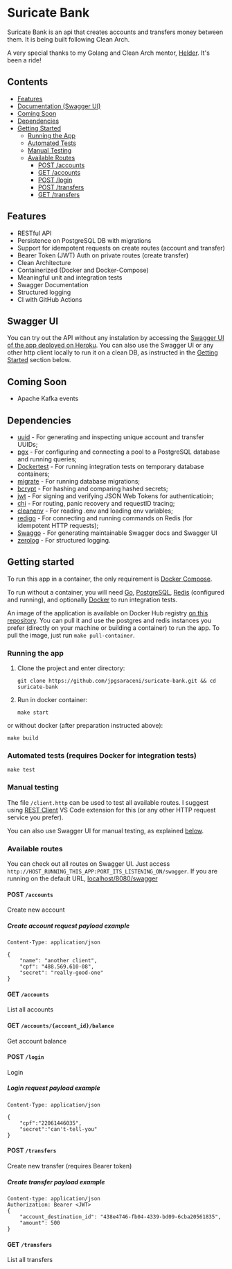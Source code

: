 # Suricate Bank

Suricate Bank is an api that creates accounts and transfers money between them. It is being built following Clean Arch.

A very special thanks to my Golang and Clean Arch mentor, [Helder](https://github.com/helder-jaspion). It's been a ride!

## Contents

* [Features](#features)
* [Documentation (Swagger UI)](#swagger-ui)
* [Coming Soon](#coming-soon)
* [Dependencies](#dependencies)
* [Getting Started](#getting-started)
  * [Running the App](#running-the-app)
  * [Automated Tests](#automated-tests-requires-docker-for-integration-tests)
  * [Manual Testing](#manual-testing)
  * [Available Routes](#available-routes)
    * [POST /accounts](#post-accounts)
    * [GET /accounts](#get-accounts)
    * [POST /login](#post-login)
    * [POST /transfers](#post-transfers)
    * [GET /transfers](#get-transfers)

## Features

* RESTful API
* Persistence on PostgreSQL DB with migrations
* Support for idempotent requests on create routes (account and transfer)
* Bearer Token (JWT) Auth on private routes (create transfer)
* Clean Architecture
* Containerized (Docker and Docker-Compose)
* Meaningful unit and integration tests
* Swagger Documentation
* Structured logging
* CI with GitHub Actions

## Swagger UI

You can try out the API without any instalation by accessing the [Swagger UI of the app deployed on Heroku](https://suricate-bank.herokuapp.com/swagger/index.html).
You can also use the Swagger UI or any other http client locally to run it on a clean DB, as instructed in the [Getting Started](#getting-started) section below.

## Coming Soon

* Apache Kafka events

## Dependencies

* [uuid](https://github.com/google/uuid) - For generating and inspecting unique account and transfer UUIDs;
* [pgx](https://github.com/jackc/pgx) - For configuring and connecting a pool to a PostgreSQL database and running queries;
* [Dockertest](https://github.com/ory/dockertest) - For running integration tests on temporary database containers;
* [migrate](github.com/golang-migrate/migrate) - For running database migrations;
* [bcrypt](https://golang.org/x/crypto/bcrypt) - For hashing and comparing hashed secrets;
* [jwt](github.com/golang-jwt/jwt/v4) - For signing and verifying JSON Web Tokens for authenticatioin;
* [chi](github.com/go-chi/chi) - For routing, panic recovery and requestID tracing;
* [cleanenv](github.com/ilyakaznacheev/cleanenv) - For reading .env and loading env variables;
* [redigo](github.com/gomodule/redigo) - For connecting and running commands on Redis (for idempotent HTTP requests);
* [Swaggo](https://github.com/swaggo) - For generating maintainable Swagger docs and Swagger UI
* [zerolog](https://github.com/rs/zerolog) - For structured logging.

## Getting started

To run this app in a container, the only requirement is [Docker Compose](https://docs.docker.com/compose/install/).

To run without a container, you will need [Go](https://go.dev/doc/install), [PostgreSQL](https://www.postgresql.org/download/), [Redis](https://redis.io/topics/quickstart) (configured and running), and optionally [Docker](https://docs.docker.com/get-docker/) to run integration tests.

An image of the application is available on Docker Hub registry [on this repository](https://hub.docker.com/r/saraceni/suricate-bank). You can pull it and use the postgres and redis instances you prefer (directly on your machine or building a container) to run the app. To pull the image, just run `make pull-container`.

### Running the app

1. Clone the project and enter directory:

    ```shell
    git clone https://github.com/jpgsaraceni/suricate-bank.git && cd suricate-bank
    ```

2. Run in docker container:

    ```shell
    make start
    ```

or without docker (after preparation instructed above):

```shell
make build
```

### Automated tests (requires Docker for integration tests)

```shell
make test
```

### Manual testing

The file `/client.http` can be used to test all available routes. I suggest using [REST Client](https://marketplace.visualstudio.com/items?itemName=humao.rest-client) VS Code extension for this (or any other HTTP request service you prefer).

You can also use Swagger UI for manual testing, as explained [below](#available-routes).

### Available routes

You can check out all routes on Swagger UI. Just access `http://HOST_RUNNING_THIS_APP:PORT_ITS_LISTENING_ON/swagger`. If you are running on the default URL, [localhost/8080/swagger](http://localhost:8080/swagger)

#### POST `/accounts`

Create new account

##### Create account request payload example

```http
Content-Type: application/json

{
    "name": "another client",
    "cpf": "488.569.610-08",
    "secret": "really-good-one"
}
```

#### GET `/accounts`

List all accounts

#### GET `/accounts/{account_id}/balance`

Get account balance

#### POST `/login`

Login

##### Login request payload example

```http
Content-Type: application/json

{
    "cpf":"22061446035",
    "secret":"can't-tell-you"
}
```

#### POST `/transfers`

Create new transfer (requires Bearer token)

##### Create transfer payload example

```http
Content-type: application/json
Authorization: Bearer <JWT>
{
    "account_destination_id": "438e4746-fb04-4339-bd09-6cba20561835",
    "amount": 500
}
```

#### GET `/transfers`

List all transfers
